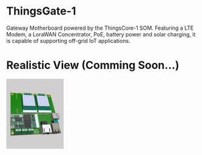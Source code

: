 #   ThingsGate-1

Gateway Motherboard powered by the ThingsCore-1 SOM. Featuring a LTE Modem, a LoraWAN Concentrator, PoE, battery power and solar charging, it is capable of supporting off-grid IoT applications.

#   Realistic View (Comming Soon...)

<img src=".\Hardware\ThingsGate-1\Images\ThingsGate-1.png" alt="Diagram" width="30%"/>